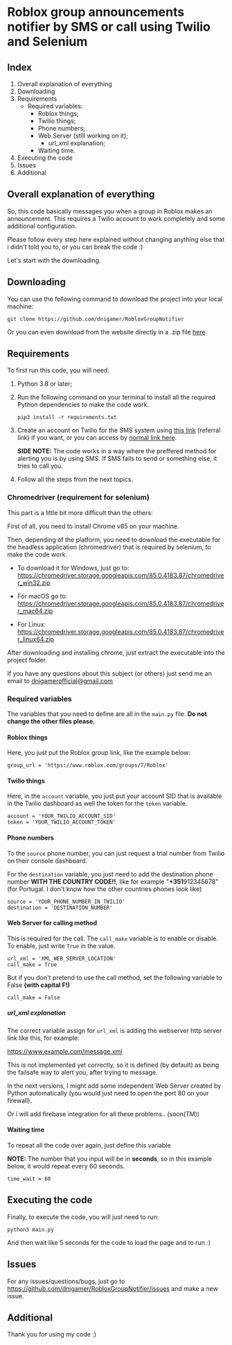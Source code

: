 # Roblox group announcements notifier by SMS or call using Twilio and Selenium
## Index
1. Overall explanation of everything
2. Downloading
3. Requirements
    - Required variables:
        - Roblox things;
        - Twilio things;
        - Phone numbers;
        - Web Server (still working on it);
            - url_xml explanation;
        - Waiting time.
5. Executing the code
6. Issues
7. Additional

## Overall explanation of everything
So, this code basically messages you when a group in Roblox makes an announcement. This requires a Twilio account to work completely and some additional configuration.

Please follow every step here explained without changing anything else that i didn't told you to, or you can break the code :)

Let's start with the downloading.

## Downloading
You can use the following command to download the project into your local machine:
```
git clone https://github.com/dnigamer/RobloxGroupNotifier 
```

Or you can even download from the website directly in a .zip file [here](https://github.com/dnigamer/RobloxGroupNotifier/archive/master.zip).

## Requirements
To first run this code, you will need:
1. Python 3.8 or later;
2. Run the following command on your terminal to install all the required Python dependencies to make the code work. 
    ```
    pip3 install -r requirements.txt
    ```
3. Create an account on Twilio for the SMS system using [this link](www.twilio.com/referral/2wC89j) (referral link) if you want, or you can access by [normal link here](https://www.twilio.com/try-twilio).
    
    **SIDE NOTE:** The code works in a way where the preffered method for alerting you is by using SMS. If SMS fails to send or something else, it tries to call you.
4. Follow all the steps from the next topics.

### Chromedriver (requirement for selenium)
This part is a little bit more difficult than the others:

First of all, you need to install Chrome v85 on your machine.

Then, depending of the platform, you need to download the executable for the headless application (chromedriver) that is required by selenium, to make the code work.

- To download it for Windows, just go to:
    https://chromedriver.storage.googleapis.com/85.0.4183.87/chromedriver_win32.zip

- For macOS go to:
    https://chromedriver.storage.googleapis.com/85.0.4183.87/chromedriver_mac64.zip

- For Linux:
    https://chromedriver.storage.googleapis.com/85.0.4183.87/chromedriver_linux64.zip

After downloading and installing chrome, just extract the executable into the project folder.

If you have any questions about this subject (or others) just send me an email to [dnigamerofficial@gmail.com](mailto:dnigamerofficial@gmail.com)

### Required variables
The variables that you need to define are all in the ``main.py`` file. **Do not change the other files please.**

#### Roblox things
Here, you just put the Roblox group link, like the example below:
```
group_url = 'https://www.roblox.com/groups/7/Roblox'
```

#### Twilio things
Here, in the ``account`` variable, you just put your account SID that is available in the Twilio dashboard as well the token for the ``token`` variable.
```
account = 'YOUR_TWILIO_ACCOUNT_SID'
token = 'YOUR_TWILIO_ACCOUNT_TOKEN'
```

#### Phone numbers
To the ``source`` phone number, you can just request a trial number from Twilio on their console dashboard.

For the ``destination`` variable, you just need to add the destination phone number **WITH THE COUNTRY CODE!!**, like for example "**+351**912345678" (for Portugal. I don't know how the other countries phones look like)
```
source = 'YOUR_PHONE_NUMBER_IN_TWILIO'
destination = 'DESTINATION_NUMBER'
```

#### Web Server for calling method
This is required for the call. The ``call_make`` variable is to enable or disable. To enable, just write ``True`` in the value.

```
url_xml = 'XML_WEB_SERVER_LOCATION'
call_make = True
```

But if you don't pretend to use the call method, set the following variable to False **(with capital F!)**

```
call_make = False
```

##### url_xml explanation
The correct variable assign for ``url_xml`` is adding the webserver http server link like this, for example:

https://www.example.com/message.xml

This is not implemented yet correctly, so it is defined (by default) as being the failsafe way to alert you, after trying to message.

In the next versions, I might add some independent Web Server created by Python automatically (you would just need to open the port 80 on your firewall).

Or i will add firebase integration for all these problems.. (soon(TM))

#### Waiting time
To repeat all the code over again, just define this variable

**NOTE:** The number that you input will be in **seconds**, so in this example below, it would repeat every 60 seconds.
```
time_wait = 60
```

## Executing the code
Finally, to execute the code, you will just need to run:
```
python3 main.py
```
And then wait like 5 seconds for the code to load the page and to run :)

## Issues
For any issues/questions/bugs, just go to https://github.com/dnigamer/RobloxGroupNotifier/issues and make a new issue. 

## Additional
Thank you for using my code :)
